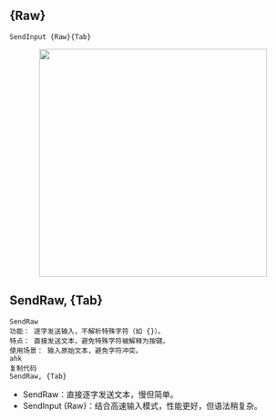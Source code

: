 ## {Raw}

```
SendInput {Raw}{Tab}
```

<p align="center"><img src="https://cdn.jsdelivr.net/gh/zb9678/img@main/up1/12.17:14:46:50.png" style="width:400px;"></p>

## SendRaw, {Tab}

```
SendRaw
功能： 逐字发送输入，不解析特殊字符（如 {}）。
特点： 直接发送文本，避免特殊字符被解释为按键。
使用场景： 输入原始文本，避免字符冲突。
ahk
复制代码
SendRaw, {Tab}
```

- SendRaw：直接逐字发送文本，慢但简单。
- SendInput {Raw}：结合高速输入模式，性能更好，但语法稍复杂。